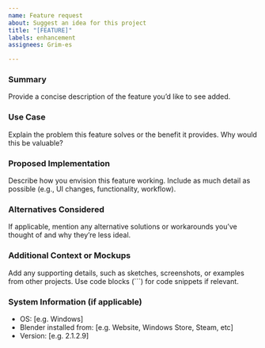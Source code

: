 ```yaml
---
name: Feature request
about: Suggest an idea for this project
title: "[FEATURE]"
labels: enhancement
assignees: Grim-es

---
```


### Summary

Provide a concise description of the feature you’d like to see added.

### Use Case

Explain the problem this feature solves or the benefit it provides. Why would this be valuable?

### Proposed Implementation

Describe how you envision this feature working. Include as much detail as possible (e.g., UI changes, functionality,
workflow).

### Alternatives Considered

If applicable, mention any alternative solutions or workarounds you’ve thought of and why they’re less ideal.

### Additional Context or Mockups

Add any supporting details, such as sketches, screenshots, or examples from other projects. Use code blocks (```) for
code snippets if relevant.

### System Information (if applicable)

- OS: [e.g. Windows]
- Blender installed from: [e.g. Website, Windows Store, Steam, etc]
- Version: [e.g. 2.1.2.9]
